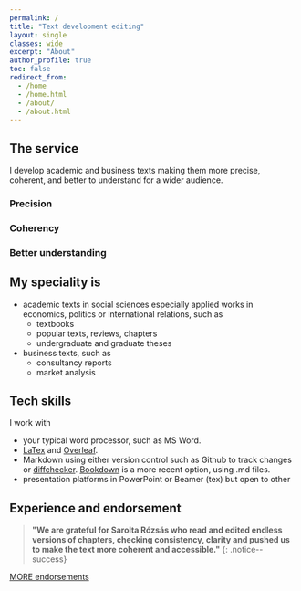 ```yaml
---
permalink: /
title: "Text development editing"
layout: single
classes: wide
excerpt: "About"
author_profile: true
toc: false
redirect_from:
  - /home
  - /home.html
  - /about/
  - /about.html
---
```





## The service

I develop academic and business texts making them more precise, coherent, and better to understand for a wider audience.

### Precision



### Coherency



### Better understanding 



## My speciality is 
* academic texts in social sciences especially applied works in economics, politics or international relations, such as
	* textbooks
	* popular texts, reviews, chapters
	* undergraduate and graduate theses
* business texts, such as 
	* consultancy reports
	* market analysis

## Tech skills
I work with 

* your typical word processor, such as MS Word.
* [LaTex](https://www.latex-project.org/) and [Overleaf](www.overleaf.com). 
* Markdown using either version control such as Github to track changes or [diffchecker](https://www.diffchecker.com/). [Bookdown](https://bookdown.org/yihui/bookdown/) is a more recent option, using .md files.  
* presentation platforms in PowerPoint or Beamer (tex) but open to other

## Experience and endorsement

>**"We are grateful for Sarolta Rózsás who read and edited endless versions of chapters, checking consistency, clarity and pushed us to make the text more coherent and accessible."** {: .notice--success}

[MORE endorsements](endorsements)


